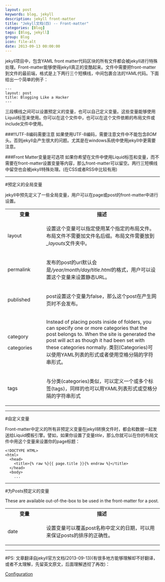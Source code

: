 ```yaml
---
layout: post
keywords: blog, jekyll
description: jekyll front-matter
title: "Jekyll文档(四) -- Front-matter"
categories: [Blog]
tags: [Blog, jekyll]
group: Blog
icon: file-alt
date: 2013-09-13 00:00:00
---
```


jekyll项目中，包含YAML front matter代码区块的所有文件都会被jekyll进行特殊处理。Front-matter能够使得jekyll真正的变酷起来。文件中需要把front-matter到文件的最前端，格式是上下两行三个短横线，中间包裹合法的YAML代码。下面给出一个简单的例子：

<!--excerpt-->

    ---
    layout: post
    title: Blogging Like a Hacker
    ---

三段横线之间可以设置预定义的变量，也可以自己定义变量。这些变量能够使用Liquid标签来使用。你可以在这个文件中，也可以在这个文件依赖的布局文件或include文件中使用。

###!!UTF-8编码需要注意
如果使用UTF-8编码，需要注意文件中不能包含*BOM*头。否则jekyll会产生很大的问题。尤其是在windows系统中使用jekyll中更需要注意。

###Front Matter变量是可选项
如果你希望在文件中使用Liquid标签和变量，而不需要在front-matter设置变量等内容，那么front-matter可以留空。两行三短横线中留空也会被jekyll特殊处理。(在CSS或者RSS中比较有用)

***
#预定义的全局变量

jekyll中预先定义了一些全局变量，用户可以在page或post的front-matter中进行设置。

<table cellpadding="10">
  <col width="25%" />
  <col width="75%" />
  <tr>
    <th>变量</th>     
    <th>描述</th>
  </tr>
  <tr>
    <td>
      <p>layout</p>
    </td>
    <td>
      <p>设置这个变量可以指定使用某个指定的布局文件。布局文件不需要加文件名后缀。布局文件需要放到<em>_layouts</em>文件夹中。</p>
    </td>
  </tr>
  <tr>
    <td>
      <p>permalink</p>
    </td>
    <td>
      <p>发布的post的url默认会是<em>/year/month/day/title.html</em>的格式，用户可以设置这个变量来设置静态URL。</p>
    </td>
  </tr>
  <tr>
    <td>
      <p>published</p>
    </td>
    <td>
      <p>post设置这个变量为false，那么这个post在产生网页时不会发布。</p>
    </td>
  </tr>
  <tr>
    <td>
      <p>category</p>
      <p>categories</p>
    </td>
    <td>
      <p>Instead of placing posts inside of folders, you can specify one or more categories that the post belongs to. When the site is generated the post will act as though it had been set with these categories normally. 类别(Categories)可以使用YAML列表的形式或者使用空格分隔的字符串形式。</p>
    </td>
  </tr>
  <tr>
    <td>
      <p>tags</p>
    </td>
    <td>
      <p>与分类(categories)类似，可以定义一个或多个标签(tags)，同样的也可以用YAML列表形式或空格分隔的字符串形式</p>
    </td>
  </tr>
</table>

***
#自定义变量

Front-matter中定义的所有非预定义变量在jekyll转换文件时，都会和数据一起发送给Liquid模板引擎。譬如，如果你设置了变量*title*，那么你就可以在你的布局文件中用这个变量来设置你的page标题：

    <!DOCTYPE HTML>
    <html>
      <head>
        <title>{% raw %}{{ page.title }}{% endraw %}</title>
      </head>
      <body>
        ...

***
#为Posts预定义的变量

These are available out-of-the-box to be used in the front-matter for a post.


<table cellpadding="10">
  <col width="25%" />
  <col width="75%" />
  <tr>
    <th>变量</th>     
    <th>描述</th>
  </tr>
  <tr>
    <td>
      <p>date</p>
    </td>
    <td>
      <p>设置变量可以覆盖post名称中定义的日期，可以用来保证posts的排序的正确性。</p>
    </td>
  </tr>
</table>

***
#PS:
文章翻译自jekyll官方文档(2013-09-13)(有很多地方能够理解却不好翻译，或者不太理解，先留英文原文，后面理解透彻了再改)：

[Configuration](http://jekyllrb.com/docs/frontmatter/)